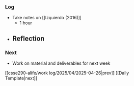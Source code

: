 ### Log
- Take notes on [[Izquierdo (2016)]]
	-  1 hour
- Reflection
	- 
### Next
- Work on material and deliverables for next week

[[csse290-alife/work log/2025/04/2025-04-26|prev]] [[Daily Template|next]]